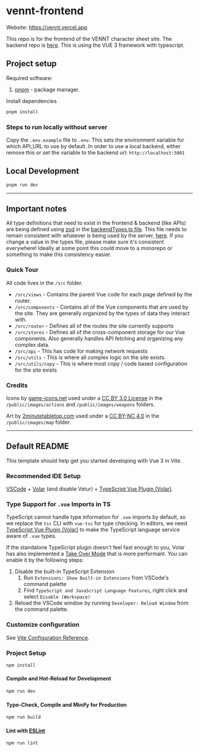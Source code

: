 # vennt-frontend

Website: https://vennt.vercel.app

This repo is for the frontend of the VENNT character sheet site. The backend repo is [here](https://github.com/JackNolanDev/vennt-server-v2).
This is using the VUE 3 framework with typescript.

## Project setup

Required software:
1. [pnpm](https://pnpm.io/installation) - package manager.

Install dependencies
```sh
pnpm install
```

### Steps to run locally without server

Copy the `.env.example` file to `.env`. This sets the environment variable for which API_URL to use by default. In order to use a local backend, either remove this or set the variable to the backend url: `http://localhost:5001`

## Local Development

```sh
pnpm run dev
```

---

## Important notes

All type definitions that need to exist in the frontend & backend (like APIs) are being defined using [zod](https://github.com/colinhacks/zod) in the [backendTypes.ts file](https://github.com/JackNolanDev/vennt-frontend-v2/blob/main/src/utils/backendTypes.ts). This file needs to remain consistent with whatever is being used by the server, [here](https://github.com/JackNolanDev/vennt-server-v2/blob/main/src/utils/types.ts). If you change a value in the types file, please make sure it's consistent everywhere! Ideally at some point this could move to a monorepo or something to make this consistency easier.

### Quick Tour

All code lives in the `/src` folder.

- `/src/views` - Contains the parent Vue code for each page defined by the router.
- `/src/components` - Contains all of the Vue components that are used by the site. They are generally organized by the types of data they interact with.
- `/src/router` - Defines all of the routes the site currently supports
- `/src/stores` - Defines all of the cross-component storage for our Vue components. Also generally handles API fetching and organizing any complex data.
- `/src/api` - This has code for making network requests
- `/src/utils` - This is where all complex logic on the site exists.
- `/src/utils/copy` - This is where most copy / code based configuration for the site exists

### Credits

Icons by [game-icons.net](https://game-icons.net/) used under a [CC BY 3.0 License](https://creativecommons.org/licenses/by/3.0/) in the `/public/images/actions` and `/public/images/weapons` folders.

Art by [2minutetabletop.com](https://2minutetabletop.com/) used under a [CC BY-NC 4.0](https://creativecommons.org/licenses/by-nc/4.0/) in the `/public/images/map` folder.

---
## Default README

This template should help get you started developing with Vue 3 in Vite.

### Recommended IDE Setup

[VSCode](https://code.visualstudio.com/) + [Volar](https://marketplace.visualstudio.com/items?itemName=Vue.volar) (and disable Vetur) + [TypeScript Vue Plugin (Volar)](https://marketplace.visualstudio.com/items?itemName=Vue.vscode-typescript-vue-plugin).

### Type Support for `.vue` Imports in TS

TypeScript cannot handle type information for `.vue` imports by default, so we replace the `tsc` CLI with `vue-tsc` for type checking. In editors, we need [TypeScript Vue Plugin (Volar)](https://marketplace.visualstudio.com/items?itemName=Vue.vscode-typescript-vue-plugin) to make the TypeScript language service aware of `.vue` types.

If the standalone TypeScript plugin doesn't feel fast enough to you, Volar has also implemented a [Take Over Mode](https://github.com/johnsoncodehk/volar/discussions/471#discussioncomment-1361669) that is more performant. You can enable it by the following steps:

1. Disable the built-in TypeScript Extension
    1) Run `Extensions: Show Built-in Extensions` from VSCode's command palette
    2) Find `TypeScript and JavaScript Language Features`, right click and select `Disable (Workspace)`
2. Reload the VSCode window by running `Developer: Reload Window` from the command palette.

### Customize configuration

See [Vite Configuration Reference](https://vitejs.dev/config/).

### Project Setup

```sh
npm install
```

#### Compile and Hot-Reload for Development

```sh
npm run dev
```

#### Type-Check, Compile and Minify for Production

```sh
npm run build
```

#### Lint with [ESLint](https://eslint.org/)

```sh
npm run lint
```

